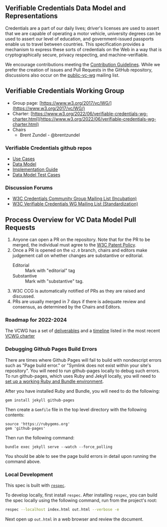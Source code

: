 ## Verifiable Credentials Data Model and Representations

Credentials are a part of our daily lives; driver's licenses are used to assert
that we are capable of operating a motor vehicle, university degrees can be used
to assert our level of education, and government-issued passports enable us to
travel between countries. This specification provides a mechanism to express
these sorts of credentials on the Web in a way that is cryptographically secure,
privacy respecting, and machine-verifiable.

We encourage contributions meeting the [Contribution
Guidelines](CONTRIBUTING.md). While we prefer the creation of issues
and Pull Requests in the GitHub repository, discussions also occur
on the
[public-vc-wg](http://lists.w3.org/Archives/Public/public-vc-wg/)
mailing list.

## Verifiable Credentials Working Group
* Group page: [https://www.w3.org/2017/vc/WG/](https://www.w3.org/2017/vc/WG/)
* Charter: [https://www.w3.org/2022/06/verifiable-credentials-wg-charter.html](https://www.w3.org/2022/06/verifiable-credentials-wg-charter.html)
* Chairs
  * Brent Zundel - @brentzundel

### Verifiable Credentials github repos
* [Use Cases](https://github.com/w3c/vc-use-cases)
* [Data Model](https://github.com/w3c/vc-data-model)
* [Implementation Guide](https://github.com/w3c/vc-imp-guide/)
* [Data Model Test Cases](https://github.com/w3c/vc-test-suite)

### Discussion Forums
* [W3C Credentials Community Group Mailing List (Incubation)](https://lists.w3.org/Archives/Public/public-credentials/)
* [W3C Verifiable Credentials WG Mailing List (Standardization)](https://lists.w3.org/Archives/Public/public-vc-wg/)

## Process Overview for VC Data Model Pull Requests
1. Anyone can open a PR on the repository. Note that for the PR to be merged,
   the individual must agree to the
   [W3C Patent Policy](https://www.w3.org/Consortium/Patent-Policy/).
2. Once a PR is opened on the `v2.0` branch, chairs and editors make judgement
   call on whether changes are substantive or editorial.
   <dl>
     <dt>Editorial</dt>
     <dd>Mark with "editorial" tag</dd>
     <dt>Substantive</dt>
     <dd>Mark with "substantive" tag.</dd>
   </dl>
3. W3C CCG is automatically notified of PRs as they are raised and discussed.
4. PRs are usually merged in 7 days if there is adequate review and consensus,
   as determined by the Chairs and Editors.

### Roadmap for 2022-2024

The VCWG has a set of
[deliverables](https://www.w3.org/2022/06/verifiable-credentials-wg-charter.html#deliverables)
and a
[timeline](https://www.w3.org/2022/06/verifiable-credentials-wg-charter.html#timeline)
listed in the most recent
[VCWG charter](https://www.w3.org/2022/06/verifiable-credentials-wg-charter.html)

### Debugging Github Pages Build Errors

There are times where Github Pages will fail to build with nondescript errors
such as "Page build error." or "Symlink does not exist within your site's
repository". You will need to run github-pages locally to debug such errors.
To run github-pages, which uses Ruby and Jekyll locally, you will need to
[set up a working Ruby and Bundle environment](https://help.dreamhost.com/hc/en-us/articles/115001070131-Using-Bundler-to-install-Ruby-gems).

After you have installed Ruby and Bundle, you will need to do the following:

```
gem install jekyll github-pages
```

Then create a `Gemfile` file in the top level directory with the following
contents:

```
source 'https://rubygems.org'
gem 'github-pages'
```

Then run the following command:

```
bundle exec jekyll serve --watch --force_polling
```

You should be able to see the page build errors in detail upon running the
command above.

### Local Development

This spec is built with [`respec`](https://respec.org/).

To develop locally, first install `respec`. After installing `respec`, you 
can build the spec locally using the following command, run from the project's root:

```sh
respec --localhost index.html out.html --verbose -e
```

Next open up `out.html` in a web browser and review the document.
